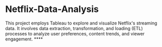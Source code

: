 # Netflix-Data-Analysis
This project employs Tableau to explore and visualize Netflix's streaming data. It involves data extraction, transformation, and loading (ETL) processes to analyze user preferences, content trends, and viewer engagement. **** 
